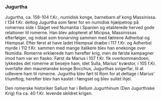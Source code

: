 ### Jugurtha


Jugurtha, ca. 158-104 f.Kr., numidisk konge, barnebarn af kong Massinissa. I 134 f.Kr. deltog Jugurtha som fører for en numidisk hjælpetrop på romernes side i Slaget ved Numantia i Spanien og etablerede herved gode relationer til romerne. Han blev adopteret af Micipsa, Massinissas efterfølger, og indsat som tronarving sammen med fætrene Adherbal og Hiempsal. Efter først at have ladet Hiempsal dræbe i 117 f.Kr. og Adherbal myrde i 112 f.Kr. sammen med mange italikere blev han enekonge over Numidia. Romerne erklærede ham herefter krig, men de første kampagner imod ham var en fiasko. Først da Marius i 107 f.Kr. fik overkommandoen, lykkedes det romerne at besejre ham, idet Sulla, Marius' kvæstor, i 105 f.Kr. overtalte den mauretanske konge Bocchus, Jugurthas svigerfar, til at udlevere ham til romerne. Jugurtha blev ført til Rom for at deltage i Marius' triumftog; herefter blev han kastet i fængsel og blev sultet ihjel.

Den romerske historiker Sallust har i Bellum Jugurthinum (Den Jugurthiske Krig) fra ca. 40 f.Kr. levende skildret krigen.